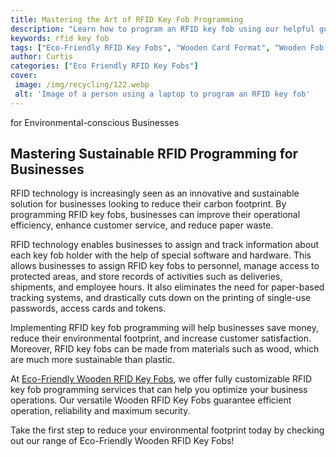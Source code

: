 ```yaml
---
title: Mastering the Art of RFID Key Fob Programming
description: "Learn how to program an RFID key fob using our helpful guide Discover tips and tricks to maximize efficiency when programming your device"
keywords: rfid key fob
tags: ["Eco-Friendly RFID Key Fobs", "Wooden Card Format", "Wooden Fob Format", "RFID Customization", "RFID Key Fob Bulk Orders", "RFID Key Fob Durability", "RFID Key Fob Applications", "RFID Key Fob Integration", "RFID Key Fob Support"]
author: Curtis
categories: ["Eco Friendly RFID Key Fobs"]
cover: 
 image: /img/recycling/122.webp
 alt: 'Image of a person using a laptop to program an RFID key fob'
---
```

for Environmental-conscious Businesses

## Mastering Sustainable RFID Programming for Businesses

RFID technology is increasingly seen as an innovative and sustainable solution for businesses looking to reduce their carbon footprint. By programming RFID key fobs, businesses can improve their operational efficiency, enhance customer service, and reduce paper waste. 

RFID technology enables businesses to assign and track information about each key fob holder with the help of special software and hardware. This allows businesses to assign RFID key fobs to personnel, manage access to protected areas, and store records of activities such as deliveries, shipments, and employee hours. It also eliminates the need for paper-based tracking systems, and drastically cuts down on the printing of single-use passwords, access cards and tokens.

Implementing RFID key fob programming will help businesses save money, reduce their environmental footprint, and increase customer satisfaction. Moreover, RFID key fobs can be made from materials such as wood, which are much more sustainable than plastic. 

At [Eco-Friendly Wooden RFID Key Fobs](/eco-friendly-rfid-key-fobs), we offer fully customizable RFID key fob programming services that can help you optimize your business operations. Our versatile Wooden RFID Key Fobs guarantee efficient operation, reliability and maximum security. 

Take the first step to reduce your environmental footprint today by checking out our range of Eco-Friendly Wooden RFID Key Fobs!
